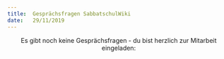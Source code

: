 ```yaml
---
title:  Gesprächsfragen SabbatschulWiki
date:   29/11/2019
---
```


<center>
Es gibt noch keine Gesprächsfragen - du bist herzlich zur Mitarbeit
eingeladen: <https://wiki.sabbatschule.at>

</center>

